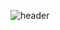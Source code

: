 ![header](https://capsule-render.vercel.app/api?type=wave&color=95D2B3&text=Sandy's%20Github%height=300)
